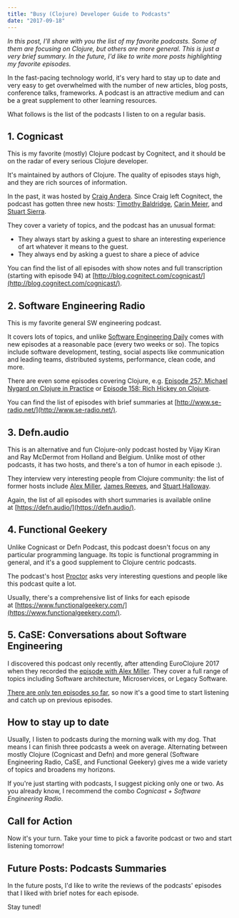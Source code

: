 ```yaml
---
title: "Busy (Clojure) Developer Guide to Podcasts"
date: "2017-09-18"
---
```


_In this post, I'll share with you the list of my favorite podcasts. Some of them are focusing on Clojure, but others are more general. This is just a very brief summary. In the future, I'd like to write more posts highlighting my favorite episodes._

In the fast-pacing technology world, it's very hard to stay up to date and very easy to get overwhelmed with the number of new articles, blog posts, conference talks, frameworks. A podcast is an attractive medium and can be a great supplement to other learning resources.

What follows is the list of the podcasts I listen to on a regular basis.

## 1\. Cognicast

This is my favorite (mostly) Clojure podcast by Cognitect, and it should be on the radar of every serious Clojure developer.

It's maintained by authors of Clojure. The quality of episodes stays high, and they are rich sources of information.

In the past, it was hosted by [Craig Andera](https://twitter.com/craigandera). Since Craig left Cognitect, the podcast has gotten three new hosts: [Timothy Baldridge](https://twitter.com/timbaldridge), [Carin Meier](https://twitter.com/gigasquid), and [Stuart Sierra](https://twitter.com/stuartsierra).

They cover a variety of topics, and the podcast has an unusual format:

- They always start by asking a guest to share an interesting experience of art whatever it means to the guest.
- They always end by asking a guest to share a piece of advice

You can find the list of all episodes with show notes and full transcription (starting with episode 94) at [http://blog.cognitect.com/cognicast/](http://blog.cognitect.com/cognicast/).

## 2\. Software Engineering Radio

This is my favorite general SW engineering podcast.

It covers lots of topics, and unlike [Software Engineering Daily](https://softwareengineeringdaily.com/) comes with new episodes at a reasonable pace (every two weeks or so). The topics include software development, testing, social aspects like communication and leading teams, distributed systems, performance, clean code, and more.

There are even some episodes covering Clojure, e.g. [Episode 257: Michael Nygard on Clojure in Practice](http://www.se-radio.net/2016/05/se-radio-episode-257-michael-nygard-on-clojure-in-practice/) or [Episode 158: Rich Hickey on Clojure](http://www.se-radio.net/2010/03/episode-158-rich-hickey-on-clojure/).

You can find the list of episodes with brief summaries at [http://www.se-radio.net/](http://www.se-radio.net/).

## 3\. Defn.audio

This is an alternative and fun Clojure-only podcast hosted by Vijay Kiran and Ray McDermot from Holland and Belgium. Unlike most of other podcasts, it has two hosts, and there's a ton of humor in each episode :).

They interview very interesting people from Clojure community: the list of former hosts include [Alex Miller](https://defn.audio/2016/10/06/episode-11-alex-miller/), [James Reeves](https://defn.audio/2017/05/11/episode-21-james-reeves-aka-weavejester/), and [Stuart Halloway](https://defn.audio/2017/06/26/episode-23-the-right-honourable-mr-stuart-halloway-aka-stuarthalloway/).

Again, the list of all episodes with short summaries is available online at [https://defn.audio/](https://defn.audio/).

## 4\. Functional Geekery

Unlike Cognicast or Defn Podcast, this podcast doesn't focus on any particular programming language. Its topic is functional programming in general, and it's a good supplement to Clojure centric podcasts.

The podcast's host [Proctor](https://www.proctor-it.com/) asks very interesting questions and people like this podcast quite a lot.

Usually, there's a comprehensive list of links for each episode at [https://www.functionalgeekery.com/](https://www.functionalgeekery.com/).

## 5\. CaSE: Conversations about Software Engineering

I discovered this podcast only recently, after attending EuroClojure 2017 when they recorded the [episode with Alex Miller](http://www.case-podcast.org/8-clojure-with-alex-miller). They cover a full range of topics including Software architecture, Microservices, or Legacy Software.

[There are only ten episodes so far](http://www.case-podcast.org/), so now it's a good time to start listening and catch up on previous episodes.

## How to stay up to date

Usually, I listen to podcasts during the morning walk with my dog. That means I can finish three podcasts a week on average. Alternating between mostly Clojure (Cognicast and Defn) and more general (Software Engineering Radio, CaSE, and Functional Geekery) gives me a wide variety of topics and broadens my horizons.

If you're just starting with podcasts, I suggest picking only one or two. As you already know, I recommend the combo _Cognicast + Software Engineering Radio_.

## Call for Action

Now it's your turn. Take your time to pick a favorite podcast or two and start listening tomorrow!

## Future Posts: Podcasts Summaries

In the future posts, I'd like to write the reviews of the podcasts' episodes that I liked with brief notes for each episode.

Stay tuned!
